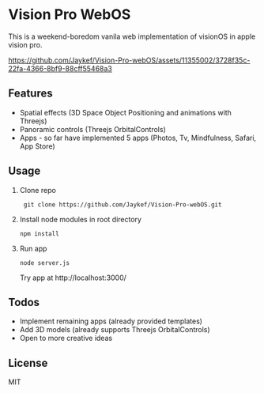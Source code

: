# Vision Pro WebOS
This is a weekend-boredom vanila web implementation of visionOS in apple vision pro.


https://github.com/Jaykef/Vision-Pro-webOS/assets/11355002/3728f35c-22fa-4366-8bf9-88cff55468a3


## Features
<ul>
  <li>Spatial effects (3D Space Object Positioning and animations with Threejs)</li>
  <li>Panoramic controls (Threejs OrbitalControls)</li>
  <li>Apps - so far have implemented 5 apps (Photos, Tv, Mindfulness, Safari, App Store)</li>
</ul>

## Usage
1. Clone repo
   
   ``` git clone https://github.com/Jaykef/Vision-Pro-webOS.git``` 
2. Install node modules in root directory
   
    ```npm install```
3. Run app
   
   ``` node server.js ```

   Try app at http://localhost:3000/
   

## Todos
<ul>
  <li>Implement remaining apps (already provided templates)</li>
  <li>Add 3D models (already supports Threejs OrbitalControls)</li>
  <li>Open to more creative ideas</li>
</ul>


## License
MIT
